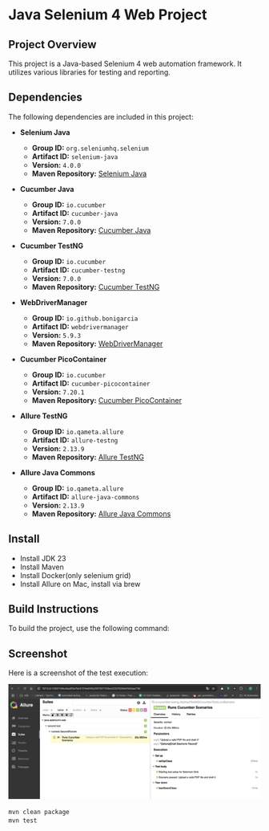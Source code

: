 # Java Selenium 4 Web Project

## Project Overview

This project is a Java-based Selenium 4 web automation framework. It utilizes various libraries for testing and reporting.

## Dependencies

The following dependencies are included in this project:

- **Selenium Java**
    - **Group ID:** `org.seleniumhq.selenium`
    - **Artifact ID:** `selenium-java`
    - **Version:** `4.0.0`
    - **Maven Repository:** [Selenium Java](https://mvnrepository.com/artifact/org.seleniumhq.selenium/selenium-java)

- **Cucumber Java**
    - **Group ID:** `io.cucumber`
    - **Artifact ID:** `cucumber-java`
    - **Version:** `7.0.0`
    - **Maven Repository:** [Cucumber Java](https://mvnrepository.com/artifact/io.cucumber/cucumber-java)

- **Cucumber TestNG**
    - **Group ID:** `io.cucumber`
    - **Artifact ID:** `cucumber-testng`
    - **Version:** `7.0.0`
    - **Maven Repository:** [Cucumber TestNG](https://mvnrepository.com/artifact/io.cucumber/cucumber-testng)

- **WebDriverManager**
    - **Group ID:** `io.github.bonigarcia`
    - **Artifact ID:** `webdrivermanager`
    - **Version:** `5.9.3`
    - **Maven Repository:** [WebDriverManager](https://mvnrepository.com/artifact/io.github.bonigarcia/webdrivermanager)

- **Cucumber PicoContainer**
    - **Group ID:** `io.cucumber`
    - **Artifact ID:** `cucumber-picocontainer`
    - **Version:** `7.20.1`
    - **Maven Repository:** [Cucumber PicoContainer](https://mvnrepository.com/artifact/io.cucumber/cucumber-picocontainer)

- **Allure TestNG**
    - **Group ID:** `io.qameta.allure`
    - **Artifact ID:** `allure-testng`
    - **Version:** `2.13.9`
    - **Maven Repository:** [Allure TestNG](https://mvnrepository.com/artifact/io.qameta.allure/allure-testng)

- **Allure Java Commons**
    - **Group ID:** `io.qameta.allure`
    - **Artifact ID:** `allure-java-commons`
    - **Version:** `2.13.9`
    - **Maven Repository:** [Allure Java Commons](https://mvnrepository.com/artifact/io.qameta.allure/allure-java-commons)

## Install ##
- Install JDK 23
- Install Maven
- Install Docker(only selenium grid)
- Install Allure on Mac, install via brew

## Build Instructions

To build the project, use the following command:

## Screenshot

Here is a screenshot of the test execution:

![Test Execution Screenshot](images/allure.png)

```bash
mvn clean package
mvn test